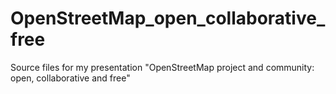 # OpenStreetMap_open_collaborative_free
Source files for my presentation "OpenStreetMap project and community: open, collaborative and free"
